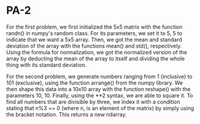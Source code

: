 # PA-2

For the first problem, we first initialized the 5x5 matrix with the function randn() in numpy's random class. For its parameters, we set it to 5, 5 to indicate that we want a 5x5 array. Then, we got the mean and standard deviation of the array with the functions mean() and std(), respectively. Using the formula for normalization, we got the normalized version of the array by deducting the mean of the array to itself and dividing the whole thing with its standard deviation.

For the second problem, we generate numbers ranging from 1 (inclusive) to 101 (exclusive), using the function arrange() from the numpy library. We then shape this data into a 10x10 array with the function reshape() with the parameters 10, 10. Finally, using the **2 syntax, we are able to square it. 
To find all numbers that are divisible by three, we index it with a condition stating that n%3 == 0 (where n, is an element of the matrix) by simply using the bracket notation. This returns a new ndarray. 
